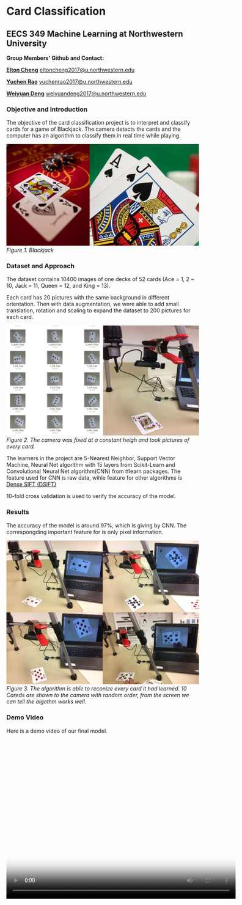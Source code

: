 # Card Classification
## EECS 349 Machine Learning at Northwestern University

**Group Members' Github and Contact:** 

[**Elton Cheng**](https://github.com/echeng22) eltoncheng2017@u.northwestern.edu

[**Yuchen Rao**](https://github.com/yuchenrao) yuchenrao2017@u.northwestern.edu

[**Weiyuan Deng**](https://github.com/WeiyuanDeng) weiyuandeng2017@u.northwestern.edu


### Objective and Introduction

The objective of the card classification project is to interpret and classify cards for a game of Blackjack. The camera detects the cards  and the computer has an algorithm to classify them in real time while playing.

![image of Blackjack here](/images/image1.JPG)
*Figure 1. Blackjack*

### Dataset and Approach

The dataset contains 10400 images of one decks of 52 cards (Ace = 1, 2 ~ 10, Jack = 11, Queen = 12, and King = 13). 

Each card has 20 pictures with the same background in different orientation. Then with data augmentation, we were able to add small translation, rotation and scaling to expand the dataset to 200 pictures for each card.

![image of getting dataset](/images/image2.JPG)
*Figure 2. The camera was fixed at a constant heigh and took pictures of every card.*

The learners in the project are 5-Nearest Neighbor, Support Vector Machine, Neural Net algorithm with 15 layers from Scikit-Learn
and Convolutional Neural Net algorithm(CNN) from tflearn packages. The feature used for CNN is raw data, wihle feature for other algorithms is [Dense SIFT (DSIFT)](http://docs.opencv.org/trunk/da/df5/tutorial_py_sift_intro.html)

10-fold cross validation is used to verify the accuracy of the model.

### Results

The accuracy of the model is around 97%, which is giving by CNN. The correspongding important feature for is only pixel information. 

![image of card recognition](/images/Image3.JPG)
*Figure 3. The algorithm is able to reconize every card it had learned. 10 Careds are shown to the camera with random order, from the screen we can tell the algothm works well.*

### Demo Video

Here is a demo video of our final model.

<div align="center">
    <video align="center" src="demo/mltest.mp4" poster="images/demo.JPG" width="600" height="400" controls preload></video>
</div>
